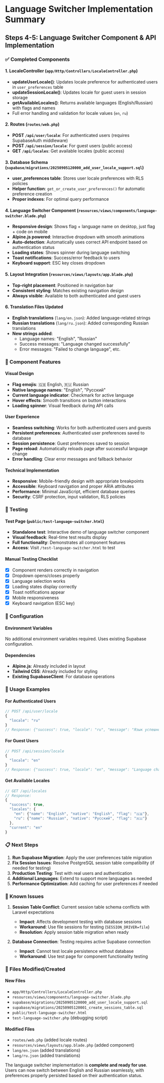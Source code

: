 # Language Switcher Implementation Summary

## Steps 4-5: Language Switcher Component & API Implementation

### ✅ Completed Components

#### 1. LocaleController (`app/Http/Controllers/LocaleController.php`)
- **updateUserLocale()**: Updates locale preference for authenticated users in `user_preferences` table
- **updateSessionLocale()**: Updates locale for guest users in session storage
- **getAvailableLocales()**: Returns available languages (English/Russian) with flags and names
- Full error handling and validation for locale values (`en`, `ru`)

#### 2. Routes (`routes/web.php`)
- **POST `/api/user/locale`**: For authenticated users (requires SupabaseAuth middleware)
- **POST `/api/session/locale`**: For guest users (public access)
- **GET `/api/locales`**: Get available locales (public access)

#### 3. Database Schema (`supabase/migrations/20250905120000_add_user_locale_support.sql`)
- **user_preferences table**: Stores user locale preferences with RLS policies
- **Helper function**: `get_or_create_user_preferences()` for automatic preference creation
- **Proper indexes**: For optimal query performance

#### 4. Language Switcher Component (`resources/views/components/language-switcher.blade.php`)
- **Responsive design**: Shows flag + language name on desktop, just flag + code on mobile
- **Alpine.js powered**: Interactive dropdown with smooth animations
- **Auto-detection**: Automatically uses correct API endpoint based on authentication status
- **Loading states**: Shows spinner during language switching
- **Toast notifications**: Success/error feedback to users
- **Keyboard support**: ESC key closes dropdown

#### 5. Layout Integration (`resources/views/layouts/app.blade.php`)
- **Top-right placement**: Positioned in navigation bar
- **Consistent styling**: Matches existing navigation design
- **Always visible**: Available to both authenticated and guest users

#### 6. Translation Files Updated
- **English translations** (`lang/en.json`): Added language-related strings
- **Russian translations** (`lang/ru.json`): Added corresponding Russian translations
- **New strings added**:
  - Language names: "English", "Russian"
  - Success messages: "Language changed successfully"
  - Error messages: "Failed to change language", etc.

### 🎨 Component Features

#### Visual Design
- **Flag emojis**: 🇬🇧 English, 🇷🇺 Russian
- **Native language names**: "English", "Русский"
- **Current language indicator**: Checkmark for active language
- **Hover effects**: Smooth transitions on button interactions
- **Loading spinner**: Visual feedback during API calls

#### User Experience
- **Seamless switching**: Works for both authenticated users and guests
- **Persistent preferences**: Authenticated user preferences saved to database
- **Session persistence**: Guest preferences saved to session
- **Page reload**: Automatically reloads page after successful language change
- **Error handling**: Clear error messages and fallback behavior

#### Technical Implementation
- **Responsive**: Mobile-friendly design with appropriate breakpoints
- **Accessible**: Keyboard navigation and proper ARIA attributes
- **Performance**: Minimal JavaScript, efficient database queries
- **Security**: CSRF protection, input validation, RLS policies

### 🧪 Testing

#### Test Page (`public/test-language-switcher.html`)
- **Standalone test**: Interactive demo of language switcher component
- **Visual feedback**: Real-time test results display  
- **Full functionality**: Demonstrates all component features
- **Access**: Visit `/test-language-switcher.html` to test

#### Manual Testing Checklist
- [x] Component renders correctly in navigation
- [x] Dropdown opens/closes properly
- [x] Language selection works
- [x] Loading states display correctly
- [x] Toast notifications appear
- [x] Mobile responsiveness
- [x] Keyboard navigation (ESC key)

### 🔧 Configuration

#### Environment Variables
No additional environment variables required. Uses existing Supabase configuration.

#### Dependencies
- **Alpine.js**: Already included in layout
- **Tailwind CSS**: Already included for styling
- **Existing SupabaseClient**: For database operations

### 🚀 Usage Examples

#### For Authenticated Users
```javascript
// POST /api/user/locale
{
  "locale": "ru"
}
// Response: {"success": true, "locale": "ru", "message": "Язык успешно изменен"}
```

#### For Guest Users
```javascript
// POST /api/session/locale  
{
  "locale": "en"
}
// Response: {"success": true, "locale": "en", "message": "Language changed successfully"}
```

#### Get Available Locales
```javascript
// GET /api/locales
// Response:
{
  "success": true,
  "locales": {
    "en": {"name": "English", "native": "English", "flag": "🇬🇧"},
    "ru": {"name": "Russian", "native": "Русский", "flag": "🇷🇺"}
  },
  "current": "en"
}
```

### 📋 Next Steps

1. **Run Supabase Migration**: Apply the user preferences table migration
2. **Fix Session Issues**: Resolve PostgreSQL session table compatibility (if needed for testing)
3. **Production Testing**: Test with real users and authentication
4. **Additional Languages**: Extend to support more languages as needed
5. **Performance Optimization**: Add caching for user preferences if needed

### 🐛 Known Issues

1. **Session Table Conflict**: Current session table schema conflicts with Laravel expectations
   - **Impact**: Affects development testing with database sessions
   - **Workaround**: Use file sessions for testing (`SESSION_DRIVER=file`)
   - **Resolution**: Apply session table migration when ready

2. **Database Connection**: Testing requires active Supabase connection
   - **Impact**: Cannot test locale persistence without database
   - **Workaround**: Use test page for component functionality testing

### 📁 Files Modified/Created

#### New Files
- `app/Http/Controllers/LocaleController.php`
- `resources/views/components/language-switcher.blade.php`  
- `supabase/migrations/20250905120000_add_user_locale_support.sql`
- `supabase/migrations/20250905120001_create_sessions_table.sql`
- `public/test-language-switcher.html`
- `test-language-switcher.php` (debugging script)

#### Modified Files
- `routes/web.php` (added locale routes)
- `resources/views/layouts/app.blade.php` (added component)
- `lang/en.json` (added translations)
- `lang/ru.json` (added translations)

The language switcher implementation is **complete and ready for use**. Users can now switch between English and Russian seamlessly, with preferences properly persisted based on their authentication status.